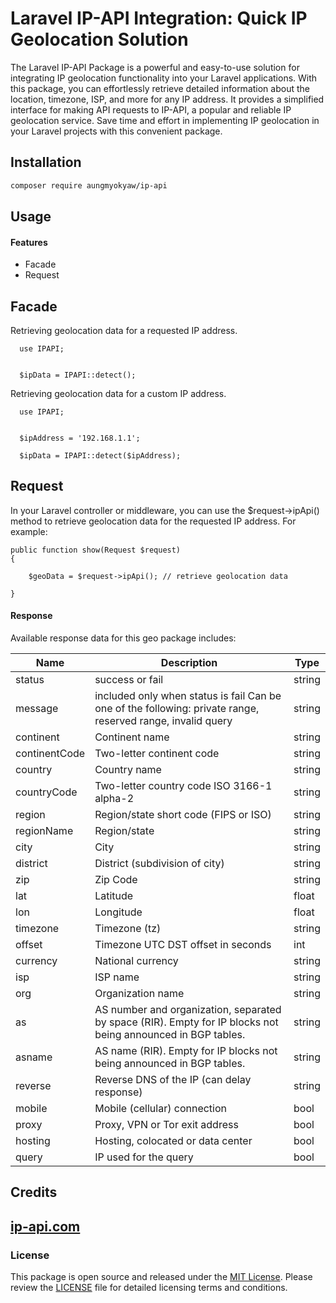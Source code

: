 
# Laravel IP-API Integration: Quick IP Geolocation Solution

The Laravel IP-API Package is a powerful and easy-to-use solution for integrating IP geolocation functionality into your Laravel applications. With this package, you can effortlessly retrieve detailed information about the location, timezone, ISP, and more for any IP address. It provides a simplified interface for making API requests to IP-API, a popular and reliable IP geolocation service. Save time and effort in implementing IP geolocation in your Laravel projects with this convenient package.


## Installation


```bash
composer require aungmyokyaw/ip-api
```
    
## Usage
#### Features

- Facade
- Request


## Facade

Retrieving geolocation data for a requested IP address.

```
  use IPAPI;


  $ipData = IPAPI::detect();
```

Retrieving geolocation data for a custom IP address.

```
  use IPAPI;


  $ipAddress = '192.168.1.1';

  $ipData = IPAPI::detect($ipAddress);
```

## Request

In your Laravel controller or middleware, you can use the $request->ipApi() method to retrieve geolocation data for the requested IP address. For example:

```
public function show(Request $request)
{

    $geoData = $request->ipApi(); // retrieve geolocation data 

}
```
#### Response
Available response data for this geo package includes:

| Name | Description | Type | 
| --- | --- | --- |
| status |success or fail | string |
| message | included only when status is fail Can be one of the following: private range, reserved range, invalid query | string | 
| continent |Continent name | string | 
| continentCode |Two-letter continent code | string | 
| country | Country name | string | 
| countryCode |Two-letter country code ISO 3166-1 alpha-2 | string | 
| region |Region/state short code (FIPS or ISO) | string | 
| regionName |Region/state | string | 
| city |City | string | 
| district |District (subdivision of city) | string | 
| zip | Zip Code | string | 
| lat | Latitude | float | 
| lon | Longitude | float | 
| timezone |Timezone (tz) | string | 
| offset |Timezone UTC DST offset in seconds | int | 
| currency |National currency | string | 
| isp |ISP name | string | 
| org |Organization name | string | 
| as |AS number and organization, separated by space (RIR). Empty for IP blocks not being announced in BGP tables. | string | 
| asname |AS name (RIR). Empty for IP blocks not being announced in BGP tables. | string | 
| reverse |Reverse DNS of the IP (can delay response) | string | 
| mobile |Mobile (cellular) connection | bool | 
| proxy |Proxy, VPN or Tor exit address | bool | 
| hosting |Hosting, colocated or data center | bool | 
| query |IP used for the query | bool |

## Credits

## [ip-api.com](https://ip-api.com)


### License

This package is open source and released under the [MIT License](LICENSE). Please review the [LICENSE](LICENSE) file for detailed licensing terms and conditions.
